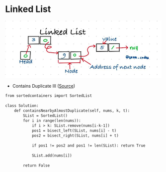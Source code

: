 # Linked List

&#x20;

![](<.gitbook/assets/image (8).png>)

* Contains Duplicate III ([Source](https://leetcode.com/explore/challenge/card/september-leetcoding-challenge/554/week-1-september-1st-september-7th/3446/discuss/824603/Python-SortedList-O\(n-log-k\)-solution-explained.))

```
from sortedcontainers import SortedList

class Solution:
    def containsNearbyAlmostDuplicate(self, nums, k, t):
        SList = SortedList()
        for i in range(len(nums)):
            if i > k: SList.remove(nums[i-k-1])   
            pos1 = bisect_left(SList, nums[i] - t)
            pos2 = bisect_right(SList, nums[i] + t)
            
            if pos1 != pos2 and pos1 != len(SList): return True
            
            SList.add(nums[i])
        
        return False
```
